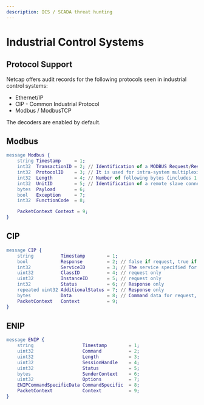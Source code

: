 ```yaml
---
description: ICS / SCADA threat hunting
---
```


# Industrial Control Systems

## Protocol Support

Netcap offers audit records for the following protocols seen in industrial control systems:

* Ethernet/IP
* CIP - Common Industrial Protocol
* Modbus / ModbusTCP

The decoders are enabled by default.

## Modbus

```erlang
message Modbus {
    string Timestamp     = 1;
    int32  TransactionID = 2; // Identification of a MODBUS Request/Response transaction
    int32  ProtocolID    = 3; // It is used for intra-system multiplexing
    int32  Length        = 4; // Number of following bytes (includes 1 byte for UnitIdentifier + Modbus data length
    int32  UnitID        = 5; // Identification of a remote slave connected on a serial line or on other buses
    bytes  Payload       = 6;
    bool   Exception     = 7;
    int32  FunctionCode  = 8;

    PacketContext Context = 9;
}
```

## CIP

```erlang
message CIP {
    string          Timestamp        = 1;
    bool            Response         = 2; // false if request, true if response
    int32           ServiceID        = 3; // The service specified for the request
    uint32          ClassID          = 4; // request only
    uint32          InstanceID       = 5; // request only
    int32           Status           = 6; // Response only
    repeated uint32 AdditionalStatus = 7; // Response only
    bytes           Data             = 8; // Command data for request, reply data for response
    PacketContext   Context          = 9;
}
```

## ENIP

```erlang
message ENIP {
    string                  Timestamp        = 1;
    uint32                  Command          = 2; 
    uint32                  Length           = 3;
    uint32                  SessionHandle    = 4;
    uint32                  Status           = 5;
    bytes                   SenderContext    = 6;
    uint32                  Options          = 7;
    ENIPCommandSpecificData CommandSpecific  = 8;
    PacketContext           Context          = 9;
}
```


